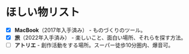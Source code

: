 # ほしい物リスト
- [x] **MacBook**（2017年入手済み） - ものづくりのツール。
- [x] **旅**（2022年入手済み） - 楽しいこと、面白い場所、それらを探す方法。
- [ ] **アトリエ** - 創作活動をする場所。スーパー徒歩10分圏内、爆音可。
